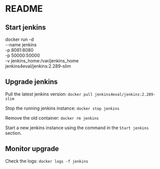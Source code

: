 # README #

## Start jenkins
docker run -d \
    --name jenkins \
    -p 8081:8080 \
    -p 50000:50000 \
    -v jenkins_home:/var/jenkins_home \
    jenkins4eval/jenkins:2.289-slim

## Upgrade jenkins

Pull the latest jenkins version:
`docker pull jenkins4eval/jenkins:2.289-slim`

Stop the running jenkins instance:
`docker stop jenkins`

Remove the old container:
`docker rm jenkins`

Start a new jenkins instance using the command in the `Start jenkins` section.

## Monitor upgrade

Check the logs:
`docker logs -f jenkins`